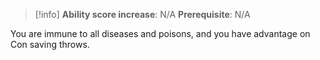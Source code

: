>[!info]
>**Ability score increase**: N/A
>**Prerequisite**: N/A

You are immune to all diseases and poisons, and you have advantage on Con saving throws.